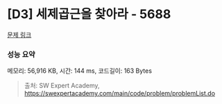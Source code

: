 # [D3] 세제곱근을 찾아라 - 5688 

[문제 링크](https://swexpertacademy.com/main/code/problem/problemDetail.do?contestProbId=AWXVyCaKugQDFAUo) 

### 성능 요약

메모리: 56,916 KB, 시간: 144 ms, 코드길이: 163 Bytes



> 출처: SW Expert Academy, https://swexpertacademy.com/main/code/problem/problemList.do